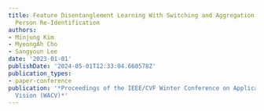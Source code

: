 ```yaml
---
title: Feature Disentanglement Learning With Switching and Aggregation for Video-Based
  Person Re-Identification
authors:
- Minjung Kim
- MyeongAh Cho
- Sangyoun Lee
date: '2023-01-01'
publishDate: '2024-05-01T12:33:04.660578Z'
publication_types:
- paper-conference
publication: '*Proceedings of the IEEE/CVF Winter Conference on Applications of Computer
  Vision (WACV)*'
---
```

